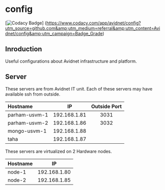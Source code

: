 # config

[![Codacy Badge](https://api.codacy.com/project/badge/Grade/c1930d244a884c23b4b2bedd4367a400)]
(https://www.codacy.com/app/avidnet/config?utm_source=github.com&amp;utm_medium=referral&amp;utm_content=Avidnet/config&amp;utm_campaign=Badge_Grade)

## Inroduction
Useful configurations about Avidnet infrastructure and platform.

## Server
These servers are from Avidnet IT unit. Each of these servers may have available ssh from outside.

| Hostname       | IP            | Outside Port |
|:-------------- |:-------------:|:------------:|
| parham-usvm-1  | 192.168.1.81  | 3031         |
| parham-usvm-2  | 192.168.1.86  | 3032         |
| mongo-usvm-1   | 192.168.1.88  |              |
| taha           | 192.168.1.87  |              |

These servers are virtualized on 2 Hardware nodes.

| Hostname | IP            |
|:---------|:-------------:|
| node-1   | 192.168.1.80  |
| node-2   | 192.168.1.85  |
